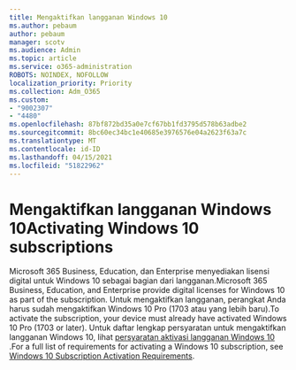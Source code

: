 ```yaml
---
title: Mengaktifkan langganan Windows 10
ms.author: pebaum
author: pebaum
manager: scotv
ms.audience: Admin
ms.topic: article
ms.service: o365-administration
ROBOTS: NOINDEX, NOFOLLOW
localization_priority: Priority
ms.collection: Adm_O365
ms.custom:
- "9002307"
- "4480"
ms.openlocfilehash: 87bf872bd35a0e7cf67bb1fd3795d578b63adbe2
ms.sourcegitcommit: 8bc60ec34bc1e40685e3976576e04a2623f63a7c
ms.translationtype: MT
ms.contentlocale: id-ID
ms.lasthandoff: 04/15/2021
ms.locfileid: "51822962"
---
```

# <a name="activating-windows-10-subscriptions"></a><span data-ttu-id="1e0a0-102">Mengaktifkan langganan Windows 10</span><span class="sxs-lookup"><span data-stu-id="1e0a0-102">Activating Windows 10 subscriptions</span></span>

<span data-ttu-id="1e0a0-103">Microsoft 365 Business, Education, dan Enterprise menyediakan lisensi digital untuk Windows 10 sebagai bagian dari langganan.</span><span class="sxs-lookup"><span data-stu-id="1e0a0-103">Microsoft 365 Business, Education, and Enterprise provide digital licenses for Windows 10 as part of the subscription.</span></span> <span data-ttu-id="1e0a0-104">Untuk mengaktifkan langganan, perangkat Anda harus sudah mengaktifkan Windows 10 Pro (1703 atau yang lebih baru).</span><span class="sxs-lookup"><span data-stu-id="1e0a0-104">To activate the subscription, your device must already have activated Windows 10 Pro (1703 or later).</span></span> <span data-ttu-id="1e0a0-105">Untuk daftar lengkap persyaratan untuk mengaktifkan langganan Windows 10, lihat [persyaratan aktivasi langganan Windows 10 ](https://docs.microsoft.com/windows/deployment/windows-10-subscription-activation#requirements).</span><span class="sxs-lookup"><span data-stu-id="1e0a0-105">For a full list of requirements for activating a Windows 10 subscription, see [Windows 10 Subscription Activation Requirements](https://docs.microsoft.com/windows/deployment/windows-10-subscription-activation#requirements).</span></span>
